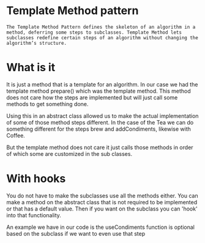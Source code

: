 # Template Method pattern

`The Template Method Pattern defines the skeleton of an algorithm in a method, deferring some steps to subclasses. Template Method lets subclasses redefine certain steps of an algorithm without changing the algorithm’s structure.`

# What is it

It is just a method that is a template for an algorithm. In our case we had the template method prepare() which was the template method. This method does not care how the steps are implemented but will just call some methods to get something done.

Using this in an abstract class allowed us to make the actual implementation of some of those method steps different. In the case of the Tea we can do something different for the steps brew and addCondiments, likewise with Coffee.

But the template method does not care it just calls those methods in order of which some are customized in the sub classes.

# With hooks

You do not have to make the subclasses use all the methods either. You can make a method on the abstract class that is not required to be implemented or that has a default value. Then if you want on the subclass you can 'hook' into that functionality.

An example we have in our code is the useCondiments function is optional based on the subclass if we want to even use that step
